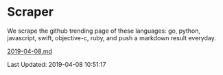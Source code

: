 # Scraper

We scrape the github trending page of these languages: go, python, javascript, swift, objective-c, ruby, and push a markdown result everyday.

[2019-04-08.md](https://github.com/henson/Scraper/blob/master/2019-04-08.md)

Last Updated: 2019-04-08 10:51:17